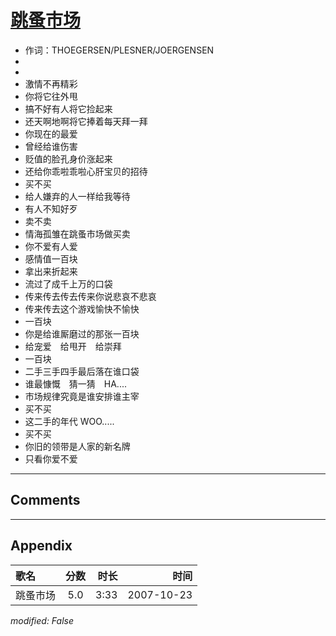 # [跳蚤市场](https://music.163.com/song?id=65429)

* 作词：THOEGERSEN/PLESNER/JOERGENSEN
*
*
* 激情不再精彩
* 你将它往外甩
* 搞不好有人将它捡起来
* 还天啊地啊将它捧着每天拜一拜
* 你现在的最爱
* 曾经给谁伤害
* 贬值的脸孔身价涨起来
* 还给你乖啦乖啦心肝宝贝的招待
* 买不买
* 给人嫌弃的人一样给我等待
* 有人不知好歹
* 卖不卖
* 情海孤雏在跳蚤市场做买卖
* 你不爱有人爱
* 感情值一百块
* 拿出来折起来
* 流过了成千上万的口袋
* 传来传去传去传来你说悲哀不悲哀
* 传来传去这个游戏愉快不愉快
* 一百块
* 你是给谁厮磨过的那张一百块
* 给宠爱　给甩开　给崇拜
* 一百块
* 二手三手四手最后落在谁口袋
* 谁最慷慨　猜一猜　HA....
* 市场规律究竟是谁安排谁主宰
* 买不买
* 这二手的年代 WOO.....
* 买不买
* 你旧的领带是人家的新名牌
* 只看你爱不爱


---

## Comments


---

## Appendix

|歌名|分数|时长|时间|
|:---|:---:|---:|---:|
|跳蚤市场|5.0|3:33|2007-10-23

*modified: False*